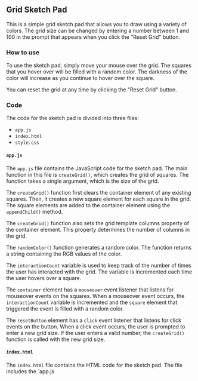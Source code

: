  ## Grid Sketch Pad

This is a simple grid sketch pad that allows you to draw using a variety of colors. The grid size can be changed by entering a number between 1 and 100 in the prompt that appears when you click the "Reset Grid" button.

### How to use

To use the sketch pad, simply move your mouse over the grid. The squares that you hover over will be filled with a random color. The darkness of the color will increase as you continue to hover over the square.

You can reset the grid at any time by clicking the "Reset Grid" button.

### Code

The code for the sketch pad is divided into three files:

* `app.js`
* `index.html`
* `style.css`

#### `app.js`

The `app.js` file contains the JavaScript code for the sketch pad. The main function in this file is `createGrid()`, which creates the grid of squares. The function takes a single argument, which is the size of the grid.

The `createGrid()` function first clears the container element of any existing squares. Then, it creates a new square element for each square in the grid. The square elements are added to the container element using the `appendChild()` method.

The `createGrid()` function also sets the grid template columns property of the container element. This property determines the number of columns in the grid.

The `randomColor()` function generates a random color. The function returns a string containing the RGB values of the color.

The `interactionCount` variable is used to keep track of the number of times the user has interacted with the grid. The variable is incremented each time the user hovers over a square.

The `container` element has a `mouseover` event listener that listens for mouseover events on the squares. When a mouseover event occurs, the `interactionCount` variable is incremented and the `square` element that triggered the event is filled with a random color.

The `resetButton` element has a `click` event listener that listens for click events on the button. When a click event occurs, the user is prompted to enter a new grid size. If the user enters a valid number, the `createGrid()` function is called with the new grid size.

#### `index.html`

The `index.html` file contains the HTML code for the sketch pad. The file includes the `app.js

